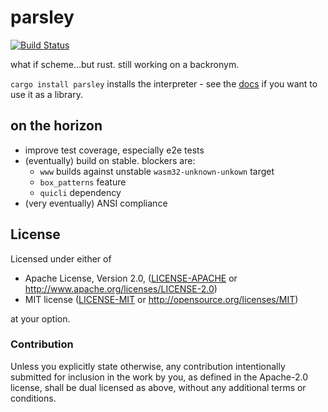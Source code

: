 # parsley

[![Build Status](https://travis-ci.org/g-s-k/parsley.svg?branch=master)](https://travis-ci.org/g-s-k/parsley)

what if scheme...but rust. still working on a backronym.

`cargo install parsley` installs the interpreter - see the
[docs](https://docs.rs/parsley) if you want to use it as a library.

## on the horizon

- improve test coverage, especially e2e tests
- (eventually) build on stable. blockers are:
  - `www` builds against unstable `wasm32-unknown-unkown` target
  - `box_patterns` feature
  - `quicli` dependency
- (very eventually) ANSI compliance

## License

Licensed under either of

- Apache License, Version 2.0, ([LICENSE-APACHE](./LICENSE-APACHE) or http://www.apache.org/licenses/LICENSE-2.0)
- MIT license ([LICENSE-MIT](./LICENSE-MIT) or http://opensource.org/licenses/MIT)

at your option.

### Contribution

Unless you explicitly state otherwise, any contribution intentionally submitted for inclusion in the work by you, as defined in the Apache-2.0 license, shall be dual licensed as above, without any additional terms or conditions.
